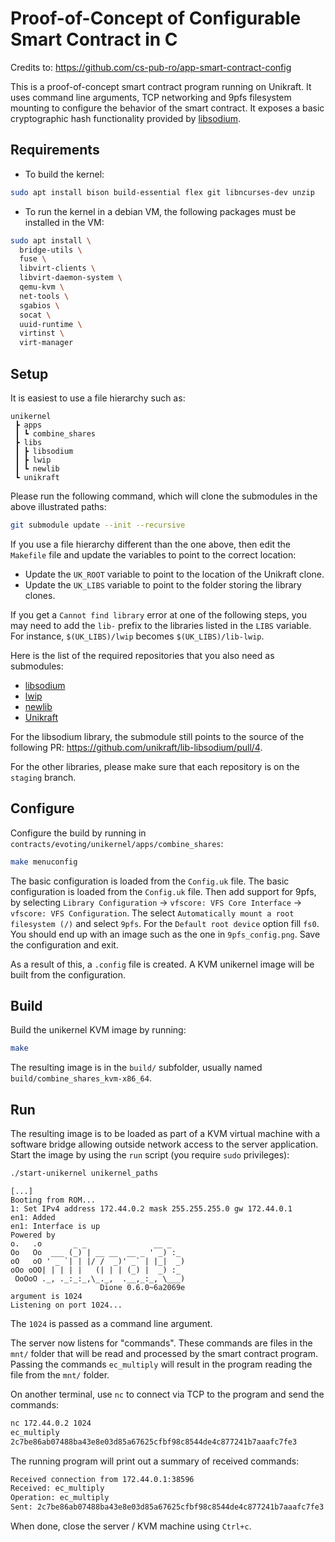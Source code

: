 # Proof-of-Concept of Configurable Smart Contract in C

Credits to: https://github.com/cs-pub-ro/app-smart-contract-config

This is a proof-of-concept smart contract program running on Unikraft. It uses
command line arguments, TCP networking and 9pfs filesystem mounting to configure
the behavior of the smart contract. It exposes a basic cryptographic hash
functionality provided by [libsodium](https://github.com/jedisct1/libsodium).

## Requirements

- To build the kernel:

```sh
sudo apt install bison build-essential flex git libncurses-dev unzip
```

- To run the kernel in a debian VM, the following packages must be installed
in the VM:

```sh
sudo apt install \
  bridge-utils \
  fuse \
  libvirt-clients \
  libvirt-daemon-system \
  qemu-kvm \
  net-tools \
  sgabios \
  socat \
  uuid-runtime \
  virtinst \
  virt-manager
```

## Setup

It is easiest to use a file hierarchy such as:

```tree
unikernel
 ┣ apps
 ┃ ┗ combine_shares
 ┣ libs
 ┃ ┣ libsodium
 ┃ ┣ lwip
 ┃ ┗ newlib
 ┗ unikraft
```

Please run the following command, which will clone the submodules in the above 
illustrated paths:

```sh
git submodule update --init --recursive
```

If you use a file hierarchy different than the one above, then edit the
`Makefile` file and update the variables to point to the correct location:

* Update the `UK_ROOT` variable to point to the location of the Unikraft clone.
* Update the `UK_LIBS` variable to point to the folder storing the library
  clones.

If you get a `Cannot find library` error at one of the following steps, you may
need to add the `lib-` prefix to the libraries listed in the `LIBS` variable.
For instance, `$(UK_LIBS)/lwip` becomes `$(UK_LIBS)/lib-lwip`.

Here is the list of the required repositories that you also need as submodules:

* [libsodium](https://github.com/unikraft/lib-libsodium)
* [lwip](https://github.com/unikraft/lib-lwip)
* [newlib](https://github.com/unikraft/lib-newlib)
* [Unikraft](https://github.com/unikraft/unikraft)

For the libsodium library, the submodule still points to the source of the following PR:
https://github.com/unikraft/lib-libsodium/pull/4.

For the other libraries, please make sure that each repository is on the `staging` branch. 

## Configure

Configure the build by running in `contracts/evoting/unikernel/apps/combine_shares`:

```sh
make menuconfig
```

The basic configuration is loaded from the `Config.uk` file. The basic
configuration is loaded from the `Config.uk` file. Then add support for 9pfs, by
selecting `Library Configuration` -> `vfscore: VFS Core Interface` -> `vfscore:
VFS Configuration`. The select `Automatically mount a root filesystem (/)` and
select `9pfs`. For the `Default root device` option fill `fs0`. You should end
up with an image such as the one in `9pfs_config.png`. Save the configuration
and exit.

As a result of this, a `.config` file is created.
A KVM unikernel image will be built from the configuration.

## Build

Build the unikernel KVM image by running:

```sh
make
```

The resulting image is in the `build/` subfolder, usually named
`build/combine_shares_kvm-x86_64`.

## Run

The resulting image is to be loaded as part of a KVM virtual machine with a
software bridge allowing outside network access to the server application. Start
the image by using the `run` script (you require `sudo` privileges):

```sh
./start-unikernel unikernel_paths
```

```output
[...]
Booting from ROM...
1: Set IPv4 address 172.44.0.2 mask 255.255.255.0 gw 172.44.0.1
en1: Added
en1: Interface is up
Powered by
o.   .o       _ _               __ _
Oo   Oo  ___ (_) | __ __  __ _ ' _) :_
oO   oO ' _ `| | |/ /  _)' _` | |_|  _)
oOo oOO| | | | |   (| | | (_) |  _) :_
 OoOoO ._, ._:_:_,\_._,  .__,_:_, \___)
                    Dione 0.6.0~6a2069e
argument is 1024
Listening on port 1024...
```

The `1024` is passed as a command line argument.

The server now listens for "commands". These commands are files in the `mnt/`
folder that will be read and processed by the smart contract program. Passing
the commands `ec_multiply` will result in the program reading the file from
the `mnt/` folder.

On another terminal, use `nc` to connect via TCP to the program and send the
commands:

```sh
nc 172.44.0.2 1024
ec_multiply
2c7be86ab07488ba43e8e03d85a67625cfbf98c8544de4c877241b7aaafc7fe3
```

The running program will print out a summary of received commands:

```sh
Received connection from 172.44.0.1:38596
Received: ec_multiply
Operation: ec_multiply
Sent: 2c7be86ab07488ba43e8e03d85a67625cfbf98c8544de4c877241b7aaafc7fe3
```

When done, close the server / KVM machine using `Ctrl+c`.
